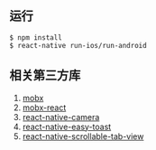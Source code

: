 
## 运行

```
$ npm install
$ react-native run-ios/run-android
```

## 相关第三方库
1. [mobx](https://github.com/mobxjs/mobx)
2. [mobx-react](https://github.com/mobxjs/mobx-react)
3. [react-native-camera](https://github.com/lwansbrough/react-native-camera)
4. [react-native-easy-toast](https://github.com/crazycodeboy/react-native-easy-toast)
5. [react-native-scrollable-tab-view](https://github.com/skv-headless/react-native-scrollable-tab-view)
